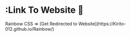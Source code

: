 <h1>:Link To Website 👋</h1>
Rainbow CSS =>
[Get Redirected to Website](https://Kirito-012.github.io/Rainbow/)
